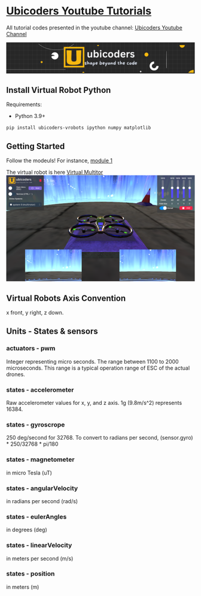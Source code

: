 #  [Ubicoders Youtube Tutorials](https://github.com/ubicoders/yt_tutorials/)

All tutorial codes presented in the youtube channel:
[Ubicoders Youtube Channel](https://www.youtube.com/channel/UC2RxqAYQt-LBs3paWv78rLA)

![](https://raw.githubusercontent.com/ubicoders/yt_tutorials/main/images/banner.png)

## Install Virtual Robot Python

Requirements:
- Python 3.9+

```
pip install ubicoders-vrobots ipython numpy matplotlib
```

## Getting Started

Follow the modeuls! For instance, [module 1](https://github.com/ubicoders/yt_tutorials/blob/main/module1/height_control.ipynb)


The virtual robot is here [Virtual Multitor](https://www.ubicoders.com/virtualrobots/) 
![Virtual Robots](https://raw.githubusercontent.com/ubicoders/yt_tutorials/main/images/vrobot_mr.png "vr")

## Virtual Robots Axis Convention
x front, y right, z down.

## Units - States & sensors

### actuators - pwm 
Integer representing micro seconds. The range between 1100 to 2000 microseconds. This range is a typical operation range of ESC of the actual drones.

### states - accelerometer
Raw accelerometer values for x, y, and z axis. 1g (9.8m/s^2) represents 16384.

### states - gyroscrope
250 deg/second for 32768. To convert to radians per second, (sensor.gyro) * 250/32768 * pi/180

### states - magnetometer
in micro Tesla (uT)

### states - angularVelocity
in radians per second (rad/s)

### states - eulerAngles
in degrees (deg)

### states - linearVelocity
in meters per second (m/s)

### states - position
in meters (m)